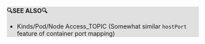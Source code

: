 <div style="margin:2em; background-color: #e0e0e0;">

<strong>🔍SEE ALSO🔍</strong>

 * Kinds/Pod/Node Access_TOPIC (Somewhat similar `hostPort` feature of container port mapping)

</div>

